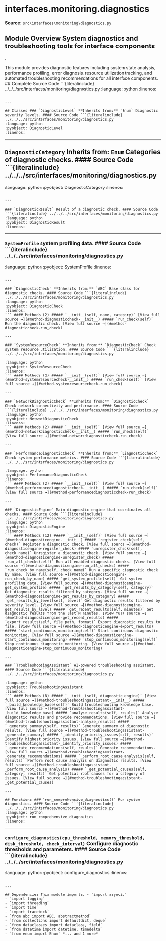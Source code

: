 # interfaces.monitoring.diagnostics

**Source:** `src\interfaces\monitoring\diagnostics.py`

## Module Overview System diagnostics and troubleshooting tools for interface components

.


This module provides diagnostic features including
system state analysis, performance profiling, error diagnosis,
resource utilization tracking, and automated troubleshooting
recommendations for all interface components. ## Complete Source Code ```{literalinclude} ../../../src/interfaces/monitoring/diagnostics.py
:language: python
:linenos:
```

---

## Classes ### `DiagnosticLevel` **Inherits from:** `Enum` Diagnostic severity levels. #### Source Code ```{literalinclude} ../../../src/interfaces/monitoring/diagnostics.py
:language: python
:pyobject: DiagnosticLevel
:linenos:
```

---

## `DiagnosticCategory` **Inherits from:** `Enum` Categories of diagnostic checks. #### Source Code ```{literalinclude} ../../../src/interfaces/monitoring/diagnostics.py

:language: python
:pyobject: DiagnosticCategory
:linenos:
```

---

### `DiagnosticResult` Result of a diagnostic check. #### Source Code ```{literalinclude} ../../../src/interfaces/monitoring/diagnostics.py
:language: python
:pyobject: DiagnosticResult
:linenos:
```

---

### `SystemProfile` system profiling data. #### Source Code ```{literalinclude} ../../../src/interfaces/monitoring/diagnostics.py

:language: python
:pyobject: SystemProfile
:linenos:
```

---

### `DiagnosticCheck` **Inherits from:** `ABC` Base class for diagnostic checks. #### Source Code ```{literalinclude} ../../../src/interfaces/monitoring/diagnostics.py
:language: python
:pyobject: DiagnosticCheck
:linenos:
``` #### Methods (2) ##### `__init__(self, name, category)` [View full source →](#method-diagnosticcheck-__init__) ##### `run_check(self)` Run the diagnostic check. [View full source →](#method-diagnosticcheck-run_check)

---

### `SystemResourceCheck` **Inherits from:** `DiagnosticCheck` Check system resource utilization. #### Source Code ```{literalinclude} ../../../src/interfaces/monitoring/diagnostics.py

:language: python
:pyobject: SystemResourceCheck
:linenos:
``` #### Methods (2) ##### `__init__(self)` [View full source →](#method-systemresourcecheck-__init__) ##### `run_check(self)` [View full source →](#method-systemresourcecheck-run_check)

---

### `NetworkDiagnosticCheck` **Inherits from:** `DiagnosticCheck` Check network connectivity and performance. #### Source Code ```{literalinclude} ../../../src/interfaces/monitoring/diagnostics.py
:language: python
:pyobject: NetworkDiagnosticCheck
:linenos:
``` #### Methods (2) ##### `__init__(self)` [View full source →](#method-networkdiagnosticcheck-__init__) ##### `run_check(self)` [View full source →](#method-networkdiagnosticcheck-run_check)

---

### `PerformanceDiagnosticCheck` **Inherits from:** `DiagnosticCheck` Check system performance metrics. #### Source Code ```{literalinclude} ../../../src/interfaces/monitoring/diagnostics.py

:language: python
:pyobject: PerformanceDiagnosticCheck
:linenos:
``` #### Methods (2) ##### `__init__(self)` [View full source →](#method-performancediagnosticcheck-__init__) ##### `run_check(self)` [View full source →](#method-performancediagnosticcheck-run_check)

---

### `DiagnosticEngine` Main diagnostic engine that coordinates all checks. #### Source Code ```{literalinclude} ../../../src/interfaces/monitoring/diagnostics.py
:language: python
:pyobject: DiagnosticEngine
:linenos:
``` #### Methods (12) ##### `__init__(self)` [View full source →](#method-diagnosticengine-__init__) ##### `register_check(self, check)` Register a diagnostic check. [View full source →](#method-diagnosticengine-register_check) ##### `unregister_check(self, check_name)` Unregister a diagnostic check. [View full source →](#method-diagnosticengine-unregister_check) ##### `run_all_checks(self)` Run all enabled diagnostic checks. [View full source →](#method-diagnosticengine-run_all_checks) ##### `run_check_by_name(self, check_name)` Run a specific diagnostic check by name. [View full source →](#method-diagnosticengine-run_check_by_name) ##### `get_system_profile(self)` Get system profiling data. [View full source →](#method-diagnosticengine-get_system_profile) ##### `get_results_by_category(self, category)` Get diagnostic results filtered by category. [View full source →](#method-diagnosticengine-get_results_by_category) ##### `get_results_by_level(self, level)` Get diagnostic results filtered by severity level. [View full source →](#method-diagnosticengine-get_results_by_level) ##### `get_recent_results(self, minutes)` Get diagnostic results from the last N minutes. [View full source →](#method-diagnosticengine-get_recent_results) ##### `export_results(self, file_path, format)` Export diagnostic results to file. [View full source →](#method-diagnosticengine-export_results) ##### `start_continuous_monitoring(self)` Start continuous diagnostic monitoring. [View full source →](#method-diagnosticengine-start_continuous_monitoring) ##### `stop_continuous_monitoring(self)` Stop continuous diagnostic monitoring. [View full source →](#method-diagnosticengine-stop_continuous_monitoring)

---

### `TroubleshootingAssistant` AI-powered troubleshooting assistant. #### Source Code ```{literalinclude} ../../../src/interfaces/monitoring/diagnostics.py

:language: python
:pyobject: TroubleshootingAssistant
:linenos:
``` #### Methods (8) ##### `__init__(self, diagnostic_engine)` [View full source →](#method-troubleshootingassistant-__init__) ##### `_build_knowledge_base(self)` Build troubleshooting knowledge base. [View full source →](#method-troubleshootingassistant-_build_knowledge_base) ##### `analyze_results(self, results)` Analyze diagnostic results and provide recommendations. [View full source →](#method-troubleshootingassistant-analyze_results) ##### `_generate_summary(self, results)` Generate summary of diagnostic results. [View full source →](#method-troubleshootingassistant-_generate_summary) ##### `_identify_priority_issues(self, results)` Identify highest priority issues. [View full source →](#method-troubleshootingassistant-_identify_priority_issues) ##### `_generate_recommendations(self, results)` Generate recommendations. [View full source →](#method-troubleshootingassistant-_generate_recommendations) ##### `_perform_root_cause_analysis(self, results)` Perform root cause analysis on diagnostic results. [View full source →](#method-troubleshootingassistant-_perform_root_cause_analysis) ##### `_get_potential_causes(self, category, results)` Get potential root causes for a category of issues. [View full source →](#method-troubleshootingassistant-_get_potential_causes)

---

## Functions ### `run_comprehensive_diagnostics()` Run system diagnostics. #### Source Code ```{literalinclude} ../../../src/interfaces/monitoring/diagnostics.py
:language: python
:pyobject: run_comprehensive_diagnostics
:linenos:
```

---

### `configure_diagnostics(cpu_threshold, memory_threshold, disk_threshold, check_interval)` Configure diagnostic thresholds and parameters. #### Source Code ```{literalinclude} ../../../src/interfaces/monitoring/diagnostics.py

:language: python
:pyobject: configure_diagnostics
:linenos:
```

---

## Dependencies This module imports: - `import asyncio`
- `import logging`
- `import threading`
- `import time`
- `import traceback`
- `from abc import ABC, abstractmethod`
- `from collections import defaultdict, deque`
- `from dataclasses import dataclass, field`
- `from datetime import datetime, timedelta`
- `from enum import Enum` *... and 4 more*
